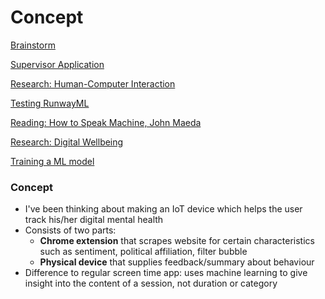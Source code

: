 # Concept

[Brainstorm](Concept%20fc6eb739cd9f4790936dce69f4e4d18b/Brainstorm%2095d905dbfaf643bcb7a44f3617e3c2ce.md)

[Supervisor Application](Concept%20fc6eb739cd9f4790936dce69f4e4d18b/Supervisor%20Application%20a7734a9fc4914a9aacfe60fc90e7078f.md)

[Research: Human-Computer Interaction](Concept%20fc6eb739cd9f4790936dce69f4e4d18b/Research%20Human-Computer%20Interaction%200b7fcba9016f4f16b82e4308b5c9d5a9.md)

[Testing RunwayML](Concept%20fc6eb739cd9f4790936dce69f4e4d18b/Testing%20RunwayML%2009b94291395c42db935d5bade18505db.md)

[Reading: How to Speak Machine, John Maeda](Concept%20fc6eb739cd9f4790936dce69f4e4d18b/Reading%20How%20to%20Speak%20Machine,%20John%20Maeda%20b52ac20960ce4ddcbfd3e64eefbc46a5.md)

[Research: Digital Wellbeing](Concept%20fc6eb739cd9f4790936dce69f4e4d18b/Research%20Digital%20Wellbeing%20abd5f76512ba4066bcbb09bca79497dc.md)

[Training a ML model](Concept%20fc6eb739cd9f4790936dce69f4e4d18b/Training%20a%20ML%20model%20e671854620c24ea8a380610674a05515.md)

### Concept

- I've been thinking about making an IoT device which helps the user track his/her digital mental health
- Consists of two parts:
    - **Chrome extension** that scrapes website for certain characteristics such as sentiment, political affiliation, filter bubble
    - **Physical device** that supplies feedback/summary about behaviour
- Difference to regular screen time app: uses machine learning to give insight into the content of a session, not duration or category